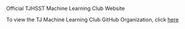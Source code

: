 Official TJHSST Machine Learning Club Website

To view the TJ Machine Learning Club GitHub Organization, click [here](https://github.com/tjmachinelearning)
